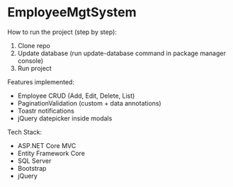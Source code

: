 # EmployeeMgtSystem

How to run the project (step by step):
1. Clone repo
2. Update database (run update-database command in package manager console)
3. Run project

Features implemented:

- Employee CRUD (Add, Edit, Delete, List)
- PaginationValidation (custom + data annotations)
- Toastr notifications
- jQuery datepicker inside modals

Tech Stack:
- ASP.NET Core MVC
- Entity Framework Core
- SQL Server
- Bootstrap
- jQuery
